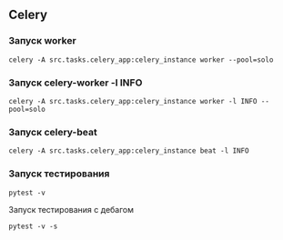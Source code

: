 ## Celery

### Запуск worker
```
celery -A src.tasks.celery_app:celery_instance worker --pool=solo
```

### Запуск celery-worker -l INFO
```
celery -A src.tasks.celery_app:celery_instance worker -l INFO --pool=solo
```

### Запуск celery-beat
```
celery -A src.tasks.celery_app:celery_instance beat -l INFO
```

### Запуск тестирования
```
pytest -v
```
Запуск тестирования с дебагом
```
pytest -v -s
```
